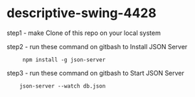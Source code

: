# descriptive-swing-4428


step1 - make Clone of this repo on your local system

step2 - run these command on gitbash to Install JSON Server

         npm install -g json-server
         
step3 - run these command on gitbash to Start JSON Server

        json-server --watch db.json

